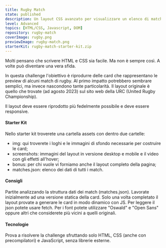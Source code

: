 ```yaml
---
title: Rugby Match
state: published
description: Un layout CSS avanzato per visualizzare un elenco di match di rugby. Ispirato al layout della URC.
level: Advanced
topics: [HTML/CSS, Javascript, DOM]
repository: rugby-match
coverImage: rugby.png
previewImage: rugby-match.png
starterKit: rugby-match-starter-kit.zip
---
```


Molti pensano che scrivere HTML e CSS sia facile. Ma non è sempre così. A volte può diventare una vera sfida.

In questa challenge l'obiettivo è riprodurre delle card che rappresentano le preview di alcuni match di rugby. Al primo impatto potrebbero sembrare semplici, ma invece nascondono tante particolarità. Il layout originale è quello che trovate (ad agosto 2023) sul sito web della URC (United Rugby Championship).

Il layout deve essere riprodotto più fedelmente possibile e deve essere responsive.

#### Starter Kit
Nello starter kit troverete una cartella assets con dentro due cartelle:
- img: qui troverete i loghi e le immagini di sfondo necessarie per costruire le card;
- screenshots: immagini del layout in versione desktop e mobile e il video con gli effetti all'hover;
- bonus: per chi vuole vi forniamo anche il layout completo della pagina;
- matches.json: elenco dei dati di tutti i match.

#### Consigli
Partite analizzando la struttura dati dei match (matches.json). Lavorate inizialmente ad una versione statica della card. Solo una volta completato il layout provate a generare le card in modo dinamico con JS. Per leggere il json potete usare fetch. Per i font potete utilizzare "Oswald" e "Open Sans" oppure altri che considerete più vicini a quelli originali.

#### Tecnologie
Prova a risolvere la challenge sfruttando solo HTML, CSS (anche con precompilatori) e JavaScript, senza librerie esterne.